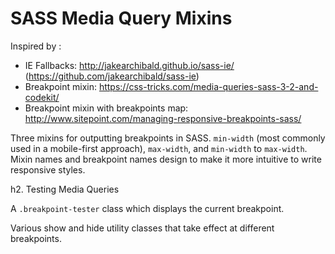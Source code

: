 # SASS Media Query Mixins

Inspired by : 

- IE Fallbacks: http://jakearchibald.github.io/sass-ie/ (https://github.com/jakearchibald/sass-ie)
- Breakpoint mixin: https://css-tricks.com/media-queries-sass-3-2-and-codekit/
- Breakpoint mixin with breakpoints map: http://www.sitepoint.com/managing-responsive-breakpoints-sass/

Three mixins for outputting breakpoints in SASS. `min-width` (most commonly used in a mobile-first approach),
`max-width`, and `min-width` to `max-width`. Mixin names and breakpoint names design to make it more intuitive
to write responsive styles.

h2. Testing Media Queries

A `.breakpoint-tester` class which displays the current breakpoint.

Various show and hide utility classes that take effect at different breakpoints.